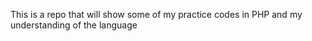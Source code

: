 This is a repo that will show some of my practice codes in PHP and my understanding of the language
